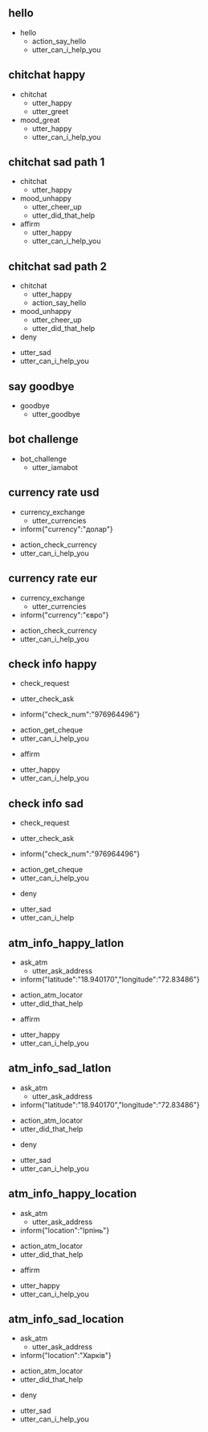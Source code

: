 ## hello
* hello
  - action_say_hello
  - utter_can_i_help_you
  
## chitchat happy
* chitchat
  - utter_happy
  - utter_greet
* mood_great
  - utter_happy
  - utter_can_i_help_you

## chitchat sad path 1
* chitchat
  - utter_happy
* mood_unhappy
  - utter_cheer_up
  - utter_did_that_help
* affirm
  - utter_happy
  - utter_can_i_help_you

## chitchat sad path 2
* chitchat
  - utter_happy
  - action_say_hello
* mood_unhappy
  - utter_cheer_up
  - utter_did_that_help
* deny
 - utter_sad
 - utter_can_i_help_you

## say goodbye
* goodbye
  - utter_goodbye

## bot challenge
* bot_challenge
  - utter_iamabot
  
## currency rate usd
* currency_exchange
  - utter_currencies
* inform{"currency":"долар"}
 - action_check_currency
 - utter_can_i_help_you
 
 ## currency rate eur
* currency_exchange
  - utter_currencies
* inform{"currency":"євро"}
 - action_check_currency
 - utter_can_i_help_you
 
## check info happy
* check_request
 - utter_check_ask
* inform{"check_num":"976964496"}
 - action_get_cheque
 - utter_can_i_help_you
* affirm
 - utter_happy
 - utter_can_i_help_you
 
 ## check info sad
* check_request
 - utter_check_ask
* inform{"check_num":"976964496"}
 - action_get_cheque
 - utter_can_i_help_you
* deny
 - utter_sad
 - utter_can_i_help
  
## atm_info_happy_latlon
* ask_atm
  - utter_ask_address
* inform{"latitude":"18.940170","longitude":"72.83486"}
 - action_atm_locator
 - utter_did_that_help
* affirm
 - utter_happy
 - utter_can_i_help_you

## atm_info_sad_latlon
* ask_atm
  - utter_ask_address
* inform{"latitude":"18.940170","longitude":"72.83486"}
 - action_atm_locator
 - utter_did_that_help
 * deny
 - utter_sad
 - utter_can_i_help_you

## atm_info_happy_location
* ask_atm
  - utter_ask_address
* inform{"location":"Ірпінь"}
 - action_atm_locator
 - utter_did_that_help
* affirm
 - utter_happy
 - utter_can_i_help_you

## atm_info_sad_location
* ask_atm
  - utter_ask_address
* inform{"location":"Харків"}
 - action_atm_locator
 - utter_did_that_help
 * deny
 - utter_sad
 - utter_can_i_help_you